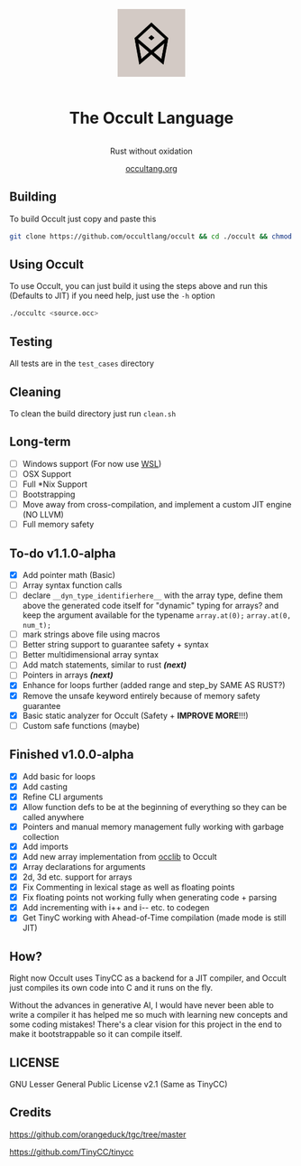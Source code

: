 <div align="center" style="display:grid;place-items:center;">
<p>
    <a href="https://occultlang.org/" target="_blank"><img width="120" src="occult.jpg"></a>
</p>
<h1>The Occult Language</h1>
<!--<p>An enigmatic programming language, aiming to be memory safe.</p>-->
<p>
Rust without oxidation
</p>
<a href="https://occultlang.org/" target="_blank">occultang.org</a>
</div>

## Building
To build Occult just copy and paste this
```sh
git clone https://github.com/occultlang/occult && cd ./occult && chmod +x ./build.sh && ./build.sh
```

## Using Occult
To use Occult, you can just build it using the steps above and run this (Defaults to JIT) if you need help, just use the `-h` option
```sh
./occultc <source.occ>
```

## Testing
All tests are in the `test_cases` directory

## Cleaning
To clean the build directory just run `clean.sh`

## Long-term
- [ ] Windows support (For now use [WSL](https://learn.microsoft.com/en-us/windows/wsl/install))
- [ ] OSX Support
- [ ] Full *Nix Support
- [ ] Bootstrapping
- [ ] Move away from cross-compilation, and implement a custom JIT engine (NO LLVM)
- [ ] Full memory safety

## To-do v1.1.0-alpha
- [X] Add pointer math (Basic)
- [ ] Array syntax function calls
- [ ] declare `__dyn_type_identifierhere__` with the array type, define them above the generated code itself for "dynamic" typing for arrays? and keep the argument available for the typename `array.at(0);` `array.at(0, num_t);`
- [ ] mark strings above file using macros
- [ ] Better string support to guarantee safety + syntax
- [ ] Better multidimensional array syntax 
- [ ] Add match statements, similar to rust ***(next)***
- [ ] Pointers in arrays ***(next)***
- [x] Enhance for loops further (added range and step_by SAME AS RUST?)
- [x] Remove the unsafe keyword entirely because of memory safety guarantee
- [x] Basic static analyzer for Occult (Safety + **IMPROVE MORE**!!!)
- [ ] Custom safe functions (maybe)

## Finished v1.0.0-alpha
- [x] Add basic for loops
- [x] Add casting
- [x] Refine CLI arguments
- [x] Allow function defs to be at the beginning of everything so they can be called anywhere
- [x] Pointers and manual memory management fully working with garbage collection
- [x] Add imports
- [x] Add new array implementation from [occlib](https://github.com/occultlang/occlib) to Occult 
- [x] Array declarations for arguments 
- [x] 2d, 3d etc. support for arrays 
- [x] Fix Commenting in lexical stage as well as floating points
- [x] Fix floating points not working fully when generating code + parsing
- [x] Add incrementing with i++ and i-- etc. to codegen 
- [x] Get TinyC working with Ahead-of-Time compilation (made mode is still JIT)

## How?
Right now Occult uses TinyCC as a backend for a JIT compiler, and Occult just compiles its own code into C and it runs on the fly.

Without the advances in generative AI, I would have never been able to write a compiler it has helped me so much with learning new concepts and some coding mistakes!
There's a clear vision for this project in the end to make it bootstrappable so it can compile itself.

## LICENSE
GNU Lesser General Public License v2.1 (Same as TinyCC)

## Credits
https://github.com/orangeduck/tgc/tree/master

https://github.com/TinyCC/tinycc
